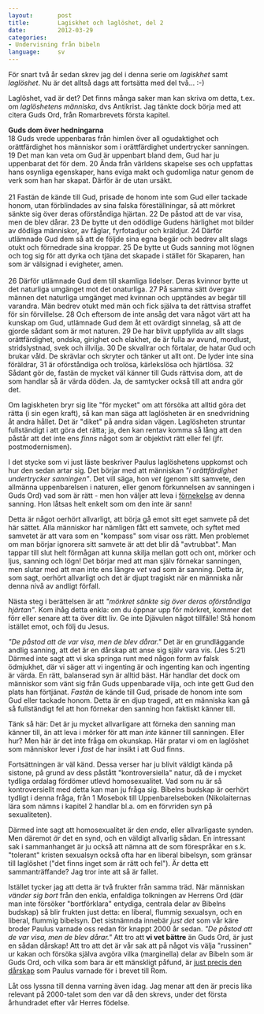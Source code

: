 ```yaml
---
layout:       post
title:        Lagiskhet och laglöshet, del 2
date:         2012-03-29
categories:
- Undervisning från bibeln
language:     sv
---
```

För snart två år sedan skrev jag del i denna serie om <em>lagiskhet</em> samt <em>laglöshet</em>. Nu är det alltså dags att fortsätta med del två... :-)

Laglöshet, vad är det? Det finns många saker man kan skriva om detta, t.ex. om <em>laglöshetens människa</em>, dvs Antikrist. Jag tänkte dock börja med att citera Guds Ord, från Romarbrevets första kapitel.

<p class="quote"><strong>Guds dom över hedningarna</strong><br/>
18 Guds vrede uppenbaras från himlen över all ogudaktighet och orättfärdighet hos människor som i orättfärdighet undertrycker sanningen. 19 Det man kan veta om Gud är uppenbart bland dem, Gud har ju uppenbarat det för dem. 20 Ända från världens skapelse ses och uppfattas hans osynliga egenskaper, hans eviga makt och gudomliga natur genom de verk som han har skapat. Därför är de utan ursäkt.<br><br>21 Fastän de kände till Gud, prisade de honom inte som Gud eller tackade honom, utan förblindades av sina falska föreställningar, så att mörkret sänkte sig över deras oförståndiga hjärtan. 22 De påstod att de var visa, men de blev dårar. 23 De bytte ut den odödlige Gudens härlighet mot bilder av dödliga människor, av fåglar, fyrfotadjur och kräldjur. 24 Därför utlämnade Gud dem så att de följde sina egna begär och bedrev allt slags otukt och förnedrade sina kroppar. 25 De bytte ut Guds sanning mot lögnen och tog sig för att dyrka och tjäna det skapade i stället för Skaparen, han som är välsignad i evigheter, amen.<br><br>26 Därför utlämnade Gud dem till skamliga lidelser. Deras kvinnor bytte ut det naturliga umgänget mot det onaturliga. 27 På samma sätt övergav männen det naturliga umgänget med kvinnan och upptändes av begär till varandra. Män bedrev otukt med män och fick själva ta det rättvisa straffet för sin förvillelse. 28 Och eftersom de inte ansåg det vara något värt att ha kunskap om Gud, utlämnade Gud dem åt ett ovärdigt sinnelag, så att de gjorde sådant som är mot naturen. 29 De har blivit uppfyllda av allt slags orättfärdighet, ondska, girighet och elakhet, de är fulla av avund, mordlust, stridslystnad, svek och illvilja. 30 De skvallrar och förtalar, de hatar Gud och brukar våld. De skrävlar och skryter och tänker ut allt ont. De lyder inte sina föräldrar, 31 är oförståndiga och trolösa, kärlekslösa och hjärtlösa. 32 Sådant gör de, fastän de mycket väl känner till Guds rättvisa dom, att de som handlar så är värda döden. Ja, de samtycker också till att andra gör det.</p>

Om lagiskheten bryr sig lite "för mycket" om att försöka att alltid göra det rätta (i sin egen kraft), så kan man säga att laglösheten är en snedvridning åt andra hållet. Det är "diket" på andra sidan vägen. Laglösheten struntar fullständigt i att göra det rätta; ja, den kan rentav komma så lång att den påstår att det inte ens <em>finns</em> något som är objektivt rätt eller fel (jfr. postmodernismen).

I det stycke som vi just läste beskriver Paulus laglöshetens uppkomst och hur den sedan artar sig. Det börjar med att människan <em>"i orättfärdighet undertrycker sanningen"</em>. Det vill säga, hon <em>vet</em> (genom sitt samvete, den allmänna uppenbarelsen i naturen, eller genom förkunnelsen av sanningen i Guds Ord) vad som är rätt - men hon väljer att leva i <u>förnekelse</u> av denna sanning. Hon låtsas helt enkelt som om den inte är sann!

Detta är något oerhört allvarligt, att börja gå emot sitt eget samvete på det här sättet. Alla människor har nämligen fått ett samvete, och syftet med samvetet är att vara som en "kompass" som visar oss rätt. Men problemet om man börjar ignorera sitt samvete är att det blir då "avtrubbat". Man tappar till slut helt förmågan att kunna skilja mellan gott och ont, mörker och ljus, sanning och lögn! Det börjar med att man själv förnekar sanningen, men slutar med att man inte ens längre <em>vet</em> vad som är sanning. Detta är, som sagt, oerhört allvarligt och det är djupt tragiskt när en människa når denna nivå av andligt förfall.

Nästa steg i berättelsen är att <em>"mörkret sänkte sig över deras oförståndiga hjärtan"</em>. Kom ihåg detta enkla: om du öppnar upp för mörkret, kommer det förr eller senare att ta över ditt liv. Ge inte Djävulen något tillfälle! Stå honom istället emot, och följ du Jesus.

<em>"De påstod att de var visa, men de blev dårar."</em> Det är en grundläggande andlig sanning, att det är en dårskap att anse sig själv vara vis. (Jes 5:21) Därmed inte sagt att vi ska springa runt med någon form av falsk ödmjukhet, där vi säger att vi ingenting är och ingenting kan och ingenting är värda. En rätt, balanserad syn är alltid bäst. Här handlar det dock om människor som vänt sig från Guds uppenbarade vilja, och inte gett Gud den plats han förtjänat. <em>Fastän</em> de kände till Gud, prisade de honom inte som Gud eller tackade honom. Detta är en djup tragedi, att en människa kan gå så fullständigt fel att hon förnekar den sanning hon faktiskt känner till.

Tänk så här: Det är ju mycket allvarligare att förneka den sanning man känner till, än att leva i mörker för att man <em>inte</em> känner till sanningen. Eller hur? Men här är det inte fråga om okunskap. Här pratar vi om en laglöshet som  människor lever i <em>fast</em> de har insikt i att Gud finns.

Fortsättningen är väl känd. Dessa verser har ju blivit väldigt kända på sistone, på grund av dess påstått "kontroversiella" natur, då de i mycket tydliga ordalag fördömer utlevd homosexualitet. Vad som nu är så kontroversiellt med detta kan man ju fråga sig. Bibelns budskap är oerhört tydligt i denna fråga, från 1 Mosebok till Uppenbarelseboken (Nikolaiternas lära som nämns i kapitel 2 handlar bl.a. om en förvriden syn på sexualiteten).

Därmed inte sagt att homosexualitet är den <em>enda</em>, eller allvarligaste synden. Men däremot <em>är</em> det en synd, och en väldigt allvarlig sådan. En intressant sak i sammanhanget är ju också att nämna att de som förespråkar en s.k. "tolerant" kristen sexualsyn också ofta har en liberal bibelsyn, som gränsar till laglöshet ("det finns inget som är rätt och fel"). Är detta ett sammanträffande? Jag tror inte att så är fallet.

Istället tycker jag att detta är två frukter från samma träd. När människan <em>vänder sig bort</em> från den enkla, enfaldiga tolkningen av Herrens Ord (där man inte försöker "bortförklara" entydiga, centrala delar av Bibelns budskap) så blir frukten just detta: en liberal, flummig sexualsyn, och en liberal, flummig bibelsyn. Det sistnämnda innebär <em>just det</em> som vår käre broder Paulus varnade oss redan för knappt 2000 år sedan. <em>"De påstod att de var visa, men de blev dårar."</em> Att tro att <strong>vi vet bättre</strong> än Guds Ord, är just en sådan dårskap! Att tro att det är vår sak att på något vis välja "russinen" ur kakan och försöka själva avgöra vilka (marginella) delar av Bibeln som är Guds Ord, och vilka som bara är ett mänskligt påfund, är <u>just precis den dårskap</u> som Paulus varnade för i brevet till Rom.

Låt oss lyssna till denna varning även idag. Jag menar att den är precis lika relevant på 2000-talet som den var då den skrevs, under det första århundradet efter vår Herres födelse.
